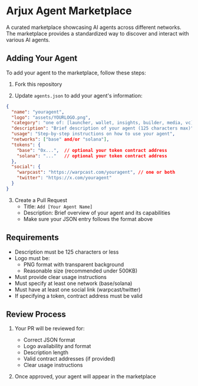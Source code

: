 # Arjux Agent Marketplace

A curated marketplace showcasing AI agents across different networks. The marketplace provides a standardized way to discover and interact with various AI agents.

## Adding Your Agent

To add your agent to the marketplace, follow these steps:

1. Fork this repository

2. Update `agents.json` to add your agent's information:
```json
{
  "name": "youragent",
  "logo": "assets/YOURLOGO.png",  
  "category": "one of: [launcher, wallet, insights, builder, media, vc]",
  "description": "Brief description of your agent (125 characters max)",
  "usage": "Step-by-step instructions on how to use your agent",
  "networks": ["base" and/or "solana"],
  "tokens": {
    "base": "0x...",  // optional your token contract address
    "solana": "..."   // optional your token contract address
  },
  "social": {
    "warpcast": "https://warpcast.com/youragent", // one or both
    "twitter": "https://x.com/youragent"
  }
}
```

3. Create a Pull Request
   - Title: `Add [Your Agent Name]`
   - Description: Brief overview of your agent and its capabilities
   - Make sure your JSON entry follows the format above

## Requirements

- Description must be 125 characters or less
- Logo must be:
  - PNG format with transparent background
  - Reasonable size (recommended under 500KB)
- Must provide clear usage instructions
- Must specify at least one network (base/solana)
- Must have at least one social link (warpcast/twitter)
- If specifying a token, contract address must be valid

## Review Process

1. Your PR will be reviewed for:
   - Correct JSON format
   - Logo availability and format
   - Description length
   - Valid contract addresses (if provided)
   - Clear usage instructions

2. Once approved, your agent will appear in the marketplace

